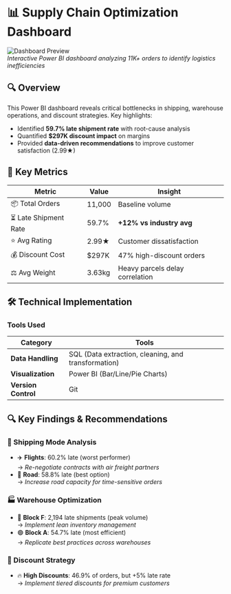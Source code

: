 # 📊 Supply Chain Optimization Dashboard

![Dashboard Preview](<img width="601" alt="Screenshot 2025-05-09 165204" src="https://github.com/user-attachments/assets/0b6d129b-0778-496b-8d3b-da8ae40cfdaf" />
)  
*Interactive Power BI dashboard analyzing 11K+ orders to identify logistics inefficiencies*

## 🔍 Overview
This Power BI dashboard reveals critical bottlenecks in shipping, warehouse operations, and discount strategies. Key highlights:
- Identified **59.7% late shipment rate** with root-cause analysis
- Quantified **$297K discount impact** on margins
- Provided **data-driven recommendations** to improve customer satisfaction (2.99★)

## 🚀 Key Metrics
| Metric | Value | Insight |
|--------|-------|---------|
| 📦 Total Orders | 11,000 | Baseline volume |
| ⏳ Late Shipment Rate | 59.7% | **+12% vs industry avg** |
| ⭐ Avg Rating | 2.99★ | Customer dissatisfaction |
| 💰 Discount Cost | $297K | 47% high-discount orders |
| ⚖️ Avg Weight | 3.63kg | Heavy parcels delay correlation |

## 🛠️ Technical Implementation
### Tools Used
| Category | Tools |
|----------|-------|
| **Data Handling** |  SQL (Data extraction, cleaning, and transformation) |
| **Visualization** | Power BI (Bar/Line/Pie Charts) |
| **Version Control** | Git |

## 🔍 Key Findings & Recommendations
### 🚚 Shipping Mode Analysis
- ✈️ **Flights**: 60.2% late (worst performer)  
  → *Re-negotiate contracts with air freight partners*
- 🚛 **Road**: 58.8% late (best option)  
  → *Increase road capacity for time-sensitive orders*

### 🏭 Warehouse Optimization
- 🔴 **Block F**: 2,194 late shipments (peak volume)  
  → *Implement lean inventory management*
- 🟢 **Block A**: 54.7% late (most efficient)  
  → *Replicate best practices across warehouses*

### 💸 Discount Strategy
- 🔥 **High Discounts**: 46.9% of orders, but +5% late rate  
  → *Implement tiered discounts for premium customers*



